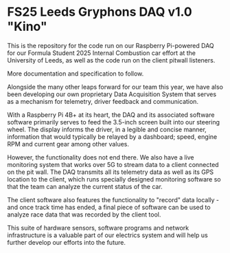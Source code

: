 # FS25 Leeds Gryphons DAQ v1.0 "Kino"

This is the repository for the code run on our Raspberry Pi-powered DAQ for our Formula Student 2025 Internal Combustion car effort at the University of Leeds, as well as the code run on the client pitwall listeners.

More documentation and specification to follow.

Alongside the many other leaps forward for our team this year, we have also been developing our own proprietary Data Acquisition System that serves as a mechanism for telemetry, driver feedback and communication. 

With a Raspberry Pi 4B+ at its heart, the DAQ and its associated software software primarily serves to feed the 3.5-inch screen built into our steering wheel. The display informs the driver, in a legible and concise manner, information that would typically be relayed by a dashboard; speed, engine RPM and current gear among other values.

However, the functionality does not end there. We also have a live monitoring system that works over 5G to stream data to a client connected on the pit wall. The DAQ transmits all its telemetry data as well as its GPS location to the client, which runs specially designed monitoring software so that the team can analyze the current status of the car. 

The client software also features the functionality to "record" data locally - and once track time has ended, a final piece of software can be used to analyze race data that was recorded by the client tool. 

This suite of hardware sensors, software programs and network infrastructure is a valuable part of our electrics system and will help us further develop our efforts into the future.